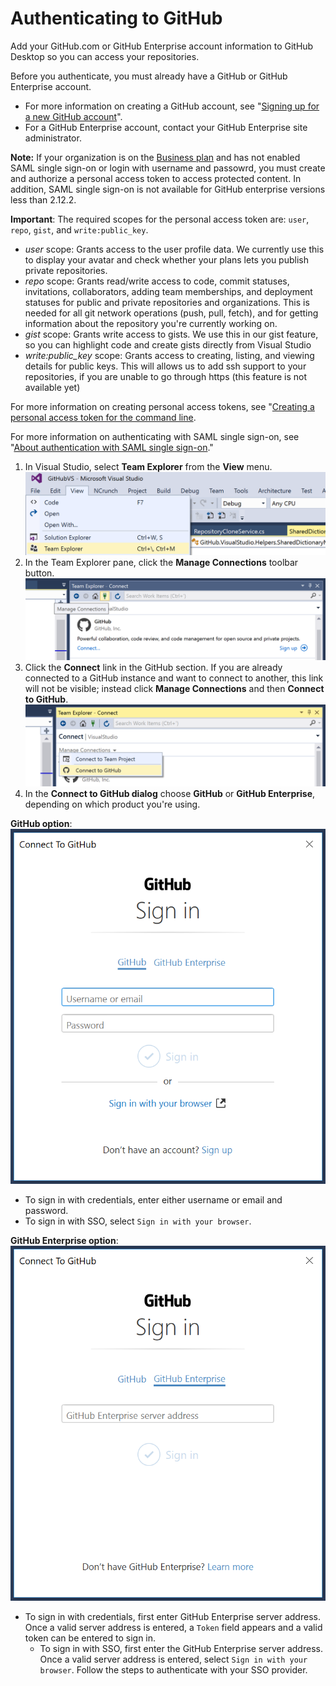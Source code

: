 # Authenticating to GitHub

Add your GitHub.com or GitHub Enterprise account information to GitHub Desktop so you can access your repositories.

Before you authenticate, you must already have a GitHub or GitHub Enterprise account.

- For more information on creating a GitHub account, see "[Signing up for a new GitHub account](https://help.github.com/articles/signing-up-for-a-new-github-account/)".
- For a GitHub Enterprise account, contact your GitHub Enterprise site administrator.

**Note:** If your organization is on the [Business plan](https://help.github.com/articles/organization-billing-plans) and has not enabled SAML single sign-on or login with username and passowrd, you must create and authorize a personal access token to access protected content. In addition, SAML single sign-on is not available for GitHub enterprise versions less than 2.12.2.

**Important**: The required scopes for the personal access token are: `user`, `repo`, `gist`, and `write:public_key`. 
- *user* scope: Grants access to the user profile data. We currently use this to display your avatar and check whether your plans lets you publish private repositories.
- *repo* scope: Grants read/write access to code, commit statuses, invitations, collaborators, adding team memberships, and deployment statuses for public and private repositories and organizations. This is needed for all git network operations (push, pull, fetch), and for getting information about the repository you're currently working on.
- *gist* scope: Grants write access to gists. We use this in our gist feature, so you can highlight code and create gists directly from Visual Studio
- *write:public_key* scope: Grants access to creating, listing, and viewing details for public keys. This will allows us to add ssh support to your repositories, if you are unable to go through https (this feature is not available yet)

For more information on creating personal access tokens, see "[Creating a personal access token for the command line](https://help.github.com/articles/creating-a-personal-access-token-for-the-command-line). 

For more information on authenticating with SAML single sign-on, see "[About authentication with SAML single sign-on](https://help.github.com/articles/about-authentication-with-saml-single-sign-on)."

1. In Visual Studio, select **Team Explorer** from the **View** menu.
![Team Explorer in the view menu](images/view_team_explorer.png)
2. In the Team Explorer pane, click the **Manage Connections** toolbar button.
![Manage connections toolbar button in the Team Explorer pane](images/manage_connections.png)
3. Click the **Connect** link in the GitHub section. If you are already connected to a GitHub instance and want to connect to another, this link will not be visible; instead click **Manage Connections** and then **Connect to GitHub**.
![Connect to GitHub in the manage connections dropdown in the Team Explorer pane](images/connect_to_github.png)
4. In the **Connect to GitHub dialog** choose **GitHub** or **GitHub Enterprise**, depending on which product you're using.

**GitHub option**:  
![Connect to GitHub dialog view](images/connect-to-github-dialog.png)
- To sign in with credentials, enter either username or email and password.
- To sign in with SSO, select `Sign in with your browser`.

**GitHub Enterprise option**:  
![Connect to GitHub Enterprise dialog view](images/connect-to-github-enterprise-dialog.png)
- To sign in with credentials, first enter GitHub Enterprise server address. Once a valid server address is entered, a `Token` field appears and a valid token can be entered to sign in.
  - To sign in with SSO, first enter the GitHub Enterprise server address. Once a valid server address is entered, select `Sign in with your browser`. Follow the steps to authenticate with your SSO provider.

